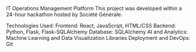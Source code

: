 IT Operations Management Platform
This project was developed within a 24-hour hackathon hosted by Société Générale.

Technologies Used:
Frontend: React, JavaScript, HTML/CSS
Backend: Python, Flask, Flask-SQLAlchemy
Database: SQLAlchemy
AI and Analytics: Machine Learning and Data Visualization Libraries
Deployment and DevOps: Git
